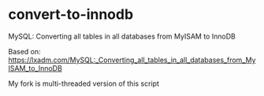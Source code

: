 # convert-to-innodb
MySQL: Converting all tables in all databases from MyISAM to InnoDB

Based on: https://lxadm.com/MySQL:_Converting_all_tables_in_all_databases_from_MyISAM_to_InnoDB

My fork is multi-threaded version of this script
